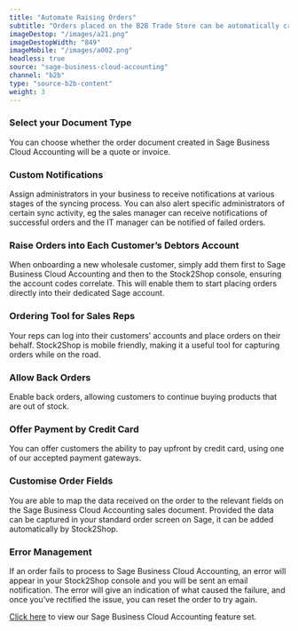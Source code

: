 ```yaml
---
title: "Automate Raising Orders"
subtitle: "Orders placed on the B2B Trade Store can be automatically created in Sage Business Cloud Accounting."
imageDestop: "/images/a21.png"
imageDestopWidth: "849"
imageMobile: "/images/a002.png"
headless: true
source: "sage-business-cloud-accounting"
channel: "b2b"
type: "source-b2b-content"
weight: 3
---
```


### Select your Document Type
You can choose whether the order document created in Sage Business Cloud Accounting will be a quote or invoice.

### Custom Notifications
Assign administrators in your business to receive notifications at various stages of the syncing process. You can also alert specific administrators of certain sync activity, eg the sales manager can receive notifications of successful orders and the IT manager can be notified of failed orders.

### Raise Orders into Each Customer’s Debtors Account
When onboarding a new wholesale customer, simply add them first to Sage Business Cloud Accounting and then to the Stock2Shop console, ensuring the account codes correlate. This will enable them to start placing orders directly into their dedicated Sage account.

### Ordering Tool for Sales Reps
Your reps can log into their customers’ accounts and place orders on their behalf. Stock2Shop is mobile friendly, making it a useful tool for capturing orders while on the road.

### Allow Back Orders
Enable back orders, allowing customers to continue buying products that are out of stock.

### Offer Payment by Credit Card
You can offer customers the ability to pay upfront by credit card, using one of our accepted payment gateways.

### Customise Order Fields
You are able to map the data received on the order to the relevant fields on the Sage Business Cloud Accounting sales document. Provided the data can be captured in your standard order screen on Sage, it can be added automatically by Stock2Shop.

### Error Management
If an order fails to process to Sage Business Cloud Accounting, an error will appear in your Stock2Shop console and you will be sent an email notification. The error will give an indication of what caused the failure, and once you’ve rectified the issue, you can reset the order to try again.

[Click here](/help/features/sage-business-cloud-accounting/ "Sage Business Cloud Accounting Features") to view our Sage Business Cloud Accounting feature set.